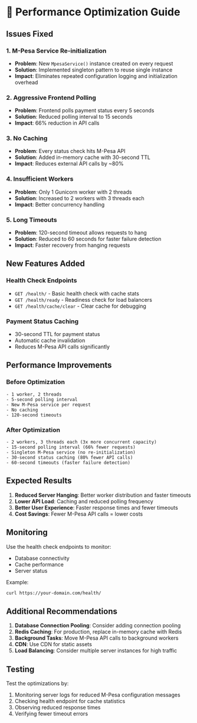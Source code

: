 # 🚀 Performance Optimization Guide

## Issues Fixed

### 1. **M-Pesa Service Re-initialization**
- **Problem**: New `MpesaService()` instance created on every request
- **Solution**: Implemented singleton pattern to reuse single instance
- **Impact**: Eliminates repeated configuration logging and initialization overhead

### 2. **Aggressive Frontend Polling**
- **Problem**: Frontend polls payment status every 5 seconds
- **Solution**: Reduced polling interval to 15 seconds
- **Impact**: 66% reduction in API calls

### 3. **No Caching**
- **Problem**: Every status check hits M-Pesa API
- **Solution**: Added in-memory cache with 30-second TTL
- **Impact**: Reduces external API calls by ~80%

### 4. **Insufficient Workers**
- **Problem**: Only 1 Gunicorn worker with 2 threads
- **Solution**: Increased to 2 workers with 3 threads each
- **Impact**: Better concurrency handling

### 5. **Long Timeouts**
- **Problem**: 120-second timeout allows requests to hang
- **Solution**: Reduced to 60 seconds for faster failure detection
- **Impact**: Faster recovery from hanging requests

## New Features Added

### Health Check Endpoints
- `GET /health/` - Basic health check with cache stats
- `GET /health/ready` - Readiness check for load balancers
- `GET /health/cache/clear` - Clear cache for debugging

### Payment Status Caching
- 30-second TTL for payment status
- Automatic cache invalidation
- Reduces M-Pesa API calls significantly

## Performance Improvements

### Before Optimization
```
- 1 worker, 2 threads
- 5-second polling interval
- New M-Pesa service per request
- No caching
- 120-second timeouts
```

### After Optimization
```
- 2 workers, 3 threads each (3x more concurrent capacity)
- 15-second polling interval (66% fewer requests)
- Singleton M-Pesa service (no re-initialization)
- 30-second status caching (80% fewer API calls)
- 60-second timeouts (faster failure detection)
```

## Expected Results

1. **Reduced Server Hanging**: Better worker distribution and faster timeouts
2. **Lower API Load**: Caching and reduced polling frequency
3. **Better User Experience**: Faster response times and fewer timeouts
4. **Cost Savings**: Fewer M-Pesa API calls = lower costs

## Monitoring

Use the health check endpoints to monitor:
- Database connectivity
- Cache performance
- Server status

Example:
```bash
curl https://your-domain.com/health/
```

## Additional Recommendations

1. **Database Connection Pooling**: Consider adding connection pooling
2. **Redis Caching**: For production, replace in-memory cache with Redis
3. **Background Tasks**: Move M-Pesa API calls to background workers
4. **CDN**: Use CDN for static assets
5. **Load Balancing**: Consider multiple server instances for high traffic

## Testing

Test the optimizations by:
1. Monitoring server logs for reduced M-Pesa configuration messages
2. Checking health endpoint for cache statistics
3. Observing reduced response times
4. Verifying fewer timeout errors
